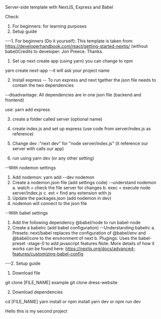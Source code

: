 Server-side template with NextJS, Express and Babel

Check:
1. For beginners: for learning purposes
2. Setup guide

---1. For beginners (Do it yourself): 
This template is taken from: https://developerhandbook.com/react/getting-started-nextjs/ (without babel)Credits to developer: Jon Preece. Thanks. 

1. Set up next create app (using yarn) you can change to npm 

yarn create next-app 
--it will ask your project name

2. Install express 
-- To run express and next tgether the json file needs to contain the two dependencies

--disadvantage: All dependencies are in one json file (backend and frontend)

use: yarn add express 

3. create a folder called server (optional name)

4. create index.js and set up express (use code from server/index.js as reference)

5. Change dev :"next dev" for "node server/index.js" (it reference our server with calls our app)

6. run using yarn dev (or any other setting)

--With nodemon settings 

1. Add nodemon: yarn add --dev nodemon
2. Create a nodemon.json file (add settings code)
--understand nodemon 
    a. watch = check the file server for changes 
    b. exec = execute node server/index.js
    c. ext = find any extension with js
3. Update the packages.json (add nodemon in dev)
4. nodemon will connect to the json file 

--With babel settings  
1. Add the following dependency 
@babel/node to run babel-node 
2. Create a babelrc (add babel configuration)
--Understanding babelrc
    a. Presets: next/babel replaces the 
    configuration of @babel/env and @babel/core to the environment of next 
    b. Plugings: Uses the babel-preset -stage-0 to add javascript features
Note: More details of how it works can be found here: https://nextjs.org/docs/advanced-features/customizing-babel-config

---2. Setup guide 

1. Download file

git clone [FILE_NAME]
example
git clone dress-website

2. Download dependencies 

cd [FILE_NAME]
yarn install or npm install 
yarn dev or npm run dev

Hello this is my second project

